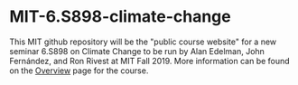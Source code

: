 # MIT-6.S898-climate-change

This MIT github repository will be the "public course website" for a new seminar 6.S898
on Climate Change to be run by Alan Edelman, John Fern&#xE1;ndez, and Ron Rivest at MIT Fall 2019. More information can be found on the [Overview](https://github.com/ron-rivest/MIT-6.S898-climate-change/blob/master/overview.md) page for the course.
